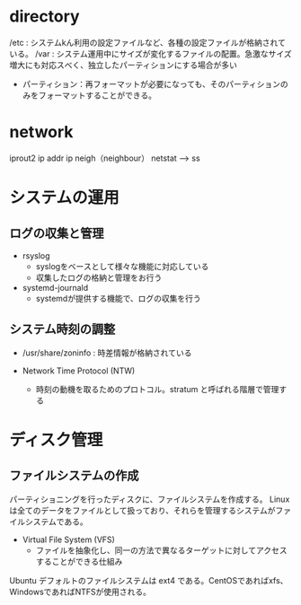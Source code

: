 

# directory 

/etc : システムkん利用の設定ファイルなど、各種の設定ファイルが格納されている。
/var : システム運用中にサイズが変化するファイルの配置。急激なサイズ増大にも対応スべく、独立したパーティションにする場合が多い


- パーティション：再フォーマットが必要になっても、そのパーティションのみをフォーマットすることができる。


# network

iprout2
ip addr
ip neigh（neighbour）
netstat --> ss



# システムの運用

## ログの収集と管理


- rsyslog 
	- syslogをベースとして様々な機能に対応している
	- 収集したログの格納と管理をお行う
- systemd-journald
	- systemdが提供する機能で、ログの収集を行う

## システム時刻の調整

- /usr/share/zoninfo : 時差情報が格納されている


- Network Time Protocol (NTW)
	- 時刻の動機を取るためのプロトコル。stratum と呼ばれる階層で管理する

# ディスク管理


## ファイルシステムの作成


パーティショニングを行ったディスクに、ファイルシステムを作成する。
Linux は全てのデータをファイルとして扱っており、それらを管理するシステムがファイルシステムである。


- Virtual File System (VFS)
	- ファイルを抽象化し、同一の方法で異なるターゲットに対してアクセスすることができる仕組み

Ubuntu デフォルトのファイルシステムは ext4 である。CentOSであればxfs、WindowsであればNTFSが使用される。
